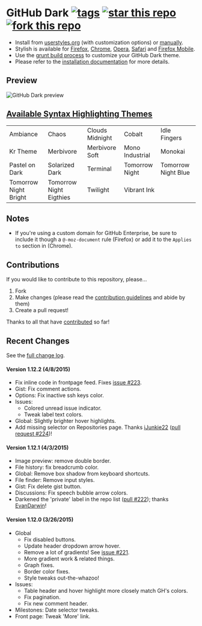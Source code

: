 # GitHub Dark [![tags](https://img.shields.io/github/tag/StylishThemes/GitHub-Dark.svg?style=flat)](https://github.com/StylishThemes/GitHub-Dark/tags) [![star this repo](http://github-svg-buttons.herokuapp.com/star.svg?user=StylishThemes&repo=GitHub-Dark&style=flat&background=1081C1)](http://github.com/StylishThemes/GitHub-Dark) [![fork this repo](http://github-svg-buttons.herokuapp.com/fork.svg?user=StylishThemes&repo=GitHub-Dark&style=flat&background=1081C1)](http://github.com/StylishThemes/GitHub-Dark/fork)

- Install from [userstyles.org](http://userstyles.org/styles/37035) (with customization options) or [manually](https://raw.githubusercontent.com/StylishThemes/GitHub-Dark/master/github-dark.css).
- Stylish is available for [Firefox](https://addons.mozilla.org/en-US/firefox/addon/2108/), [Chrome](https://chrome.google.com/extensions/detail/fjnbnpbmkenffdnngjfgmeleoegfcffe), [Opera](https://addons.opera.com/en/extensions/details/stylish/), [Safari](http://sobolev.us/stylish/) and [Firefox Mobile](https://addons.mozilla.org/en-US/firefox/addon/2108/).
- Use the [grunt build process](https://github.com/StylishThemes/GitHub-Dark/wiki/Build) to customize your GitHub Dark theme.
- Please refer to the [installation documentation](https://github.com/StylishThemes/GitHub-Dark/wiki/Install) for more details.

## Preview
![GitHub Dark preview](http://i.imgur.com/9ChgiR6.png)

## [Available Syntax Highlighting Themes](http://stylishthemes.github.io/GitHub-Dark/)

|   |   |   |   |   |
| --- | --- | --- | --- | --- |
| Ambiance | Chaos | Clouds Midnight | Cobalt | Idle Fingers |
| Kr Theme | Merbivore | Merbivore Soft | Mono Industrial | Monokai |
| Pastel on Dark | Solarized Dark | Terminal | Tomorrow Night | Tomorrow Night Blue |
| Tomorrow Night Bright | Tomorrow Night Eigthies | Twilight | Vibrant Ink | |

## Notes

* If you're using a custom domain for GitHub Enterprise, be sure to include it though a `@-moz-document` rule (Firefox) or add it to the `Applies to` section in (Chrome).

## Contributions

If you would like to contribute to this repository, please...

1. Fork
2. Make changes (please read the [contribution guidelines](https://github.com/StylishThemes/GitHub-Dark/blob/master/CONTRIBUTING.md) and abide by them)
3. Create a pull request!

Thanks to all that have [contributed](https://github.com/StylishThemes/GitHub-Dark/graphs/contributors) so far!

## Recent Changes

See the [full change log](https://github.com/StylishThemes/GitHub-Dark/wiki).

#### Version 1.12.2 (4/8/2015)

* Fix inline code in frontpage feed. Fixes [issue #223](https://github.com/StylishThemes/GitHub-Dark/issues/223).
* Gist: Fix comment actions.
* Options: Fix inactive ssh keys color.
* Issues:
  * Colored unread issue indicator.
  * Tweak label text colors.
* Global: Slightly brighter hover highlights.
* Add missing selector on Repositories page. Thanks [iJunkie22](https://github.com/iJunkie22) ([pull request #224](https://github.com/StylishThemes/GitHub-Dark/pull/224))!

#### Version 1.12.1 (4/3/2015)

* Image preview: remove double border.
* File history: fix breadcrumb color.
* Global: Remove box shadow from keyboard shortcuts.
* File finder: Remove input styles.
* Gist: Fix delete gist button.
* Discussions: Fix speech bubble arrow colors.
* Darkened the 'private' label in the repo list ([pull #222](https://github.com/StylishThemes/GitHub-Dark/pull/222)); thanks [EvanDarwin](https://github.com/EvanDarwin)!

#### Version 1.12.0 (3/26/2015)

* Global
  * Fix disabled buttons.
  * Update header dropdown arrow hover.
  * Remove a lot of gradients! See [issue #221](https://github.com/StylishThemes/GitHub-Dark/issues/221).
  * More gradient work & related things.
  * Graph fixes.
  * Border color fixes.
  * Style tweaks out-the-whazoo!
* Issues:
  * Table header and hover highlight more closely match GH's colors.
  * Fix pagination.
  * Fix new comment header.
* Milestones: Date selector tweaks.
* Front page: Tweak 'More' link.
